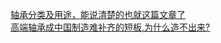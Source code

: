   
[轴承分类及用途，能说清楚的也就这篇文章了](http://www.dianyue.me/archives/347/kidpat7zz7zd0tb2/)  
[高端轴承成中国制造难补齐的短板,为什么造不出来?](http://www.dianyue.me/archives/959/wffaoasynyhpuz1j/)